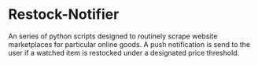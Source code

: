 ﻿# Restock-Notifier
An series of python scripts designed to routinely scrape website marketplaces for particular online goods. A push notification is send to the user if a watched item is restocked under a designated price threshold.
